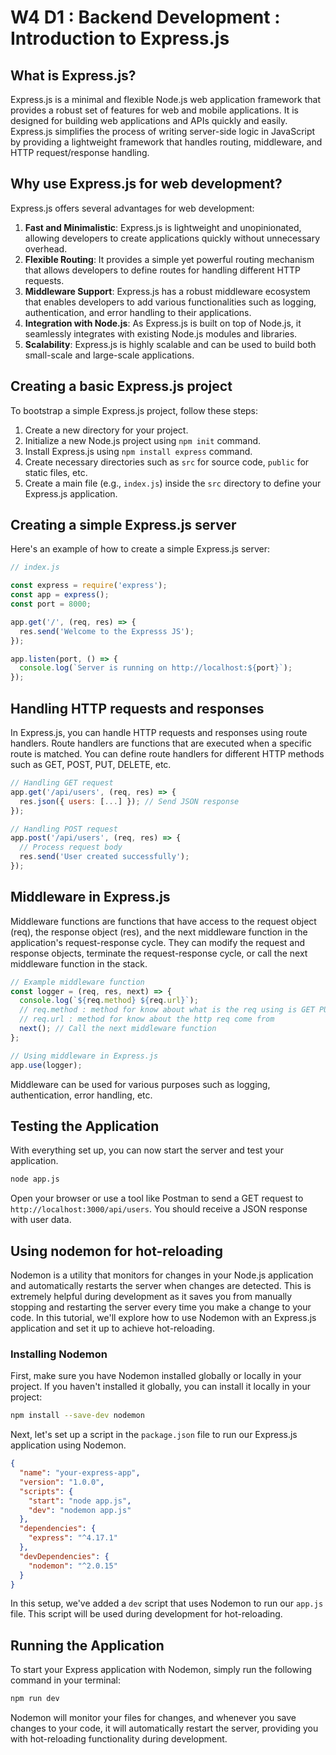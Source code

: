 # W4 D1 : Backend Development : Introduction to Express.js

## What is Express.js?

Express.js is a minimal and flexible Node.js web application framework that provides a robust set of features for web and mobile applications. It is designed for building web applications and APIs quickly and easily. Express.js simplifies the process of writing server-side logic in JavaScript by providing a lightweight framework that handles routing, middleware, and HTTP request/response handling.

## Why use Express.js for web development?

Express.js offers several advantages for web development:

1. **Fast and Minimalistic**: Express.js is lightweight and unopinionated, allowing developers to create applications quickly without unnecessary overhead.
2. **Flexible Routing**: It provides a simple yet powerful routing mechanism that allows developers to define routes for handling different HTTP requests.
3. **Middleware Support**: Express.js has a robust middleware ecosystem that enables developers to add various functionalities such as logging, authentication, and error handling to their applications.
4. **Integration with Node.js**: As Express.js is built on top of Node.js, it seamlessly integrates with existing Node.js modules and libraries.
5. **Scalability**: Express.js is highly scalable and can be used to build both small-scale and large-scale applications.

## Creating a basic Express.js project

To bootstrap a simple Express.js project, follow these steps:

1. Create a new directory for your project.
2. Initialize a new Node.js project using `npm init` command.
3. Install Express.js using `npm install express` command.
4. Create necessary directories such as `src` for source code, `public` for static files, etc.
5. Create a main file (e.g., `index.js`) inside the `src` directory to define your Express.js application.

## Creating a simple Express.js server

Here's an example of how to create a simple Express.js server:

```javascript
// index.js

const express = require('express');
const app = express();
const port = 8000;

app.get('/', (req, res) => {
  res.send('Welcome to the Expresss JS');
});

app.listen(port, () => {
  console.log(`Server is running on http://localhost:${port}`);
});
```

## Handling HTTP requests and responses

In Express.js, you can handle HTTP requests and responses using route handlers. Route handlers are functions that are executed when a specific route is matched. You can define route handlers for different HTTP methods such as GET, POST, PUT, DELETE, etc.

```javascript
// Handling GET request
app.get('/api/users', (req, res) => {
  res.json({ users: [...] }); // Send JSON response
});

// Handling POST request
app.post('/api/users', (req, res) => {
  // Process request body
  res.send('User created successfully');
});
```

## Middleware in Express.js

Middleware functions are functions that have access to the request object (req), the response object (res), and the next middleware function in the application's request-response cycle. They can modify the request and response objects, terminate the request-response cycle, or call the next middleware function in the stack.

```javascript
// Example middleware function
const logger = (req, res, next) => {
  console.log(`${req.method} ${req.url}`);
  // req.method : method for know about what is the req using is GET PUT or ...
  // req.url : method for know about the http req come from
  next(); // Call the next middleware function
};

// Using middleware in Express.js
app.use(logger);
```

Middleware can be used for various purposes such as logging, authentication, error handling, etc.

## Testing the Application

With everything set up, you can now start the server and test your application.

```bash
node app.js
```

Open your browser or use a tool like Postman to send a GET request to `http://localhost:3000/api/users`. You should receive a JSON response with user data.

## Using nodemon for hot-reloading

Nodemon is a utility that monitors for changes in your Node.js application and automatically restarts the server when changes are detected. This is extremely helpful during development as it saves you from manually stopping and restarting the server every time you make a change to your code. In this tutorial, we'll explore how to use Nodemon with an Express.js application and set it up to achieve hot-reloading.

### Installing Nodemon

First, make sure you have Nodemon installed globally or locally in your project. If you haven't installed it globally, you can install it locally in your project:

```bash
npm install --save-dev nodemon
```

Next, let's set up a script in the `package.json` file to run our Express.js application using Nodemon.

```json
{
  "name": "your-express-app",
  "version": "1.0.0",
  "scripts": {
    "start": "node app.js",
    "dev": "nodemon app.js"
  },
  "dependencies": {
    "express": "^4.17.1"
  },
  "devDependencies": {
    "nodemon": "^2.0.15"
  }
}
```

In this setup, we've added a `dev` script that uses Nodemon to run our `app.js` file. This script will be used during development for hot-reloading.

## Running the Application

To start your Express application with Nodemon, simply run the following command in your terminal:

```bash
npm run dev
```

Nodemon will monitor your files for changes, and whenever you save changes to your code, it will automatically restart the server, providing you with hot-reloading functionality during development.
